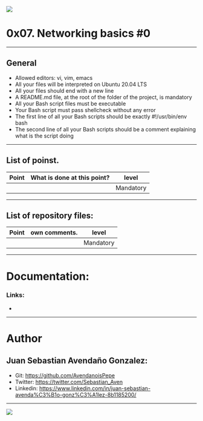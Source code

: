![](https://assets.holbertonschool.com/media_images/files/000/001/208/thumb_1000/Screen_Shot_2020-02-25_at_12.56.14_PM.png)

# 0x07. Networking basics #0

------------

## General

- Allowed editors: vi, vim, emacs
- All your files will be interpreted on Ubuntu 20.04 LTS
- All your files should end with a new line
- A README.md file, at the root of the folder of the project, is mandatory
- All your Bash script files must be executable
- Your Bash script must pass shellcheck without any error
- The first line of all your Bash scripts should be exactly #!/usr/bin/env bash
- The second line of all your Bash scripts should be a comment explaining what is the script doing

------------

## List of poinst.

|  Point | What is done at this point? | level |
| ------------ | ------------ | ------------ |
|  |  | Mandatory |

------------

## List of repository files:

|  Point | own comments.  | level |
| ------------ | ------------ | ------------ |
|  |  | Mandatory |

------------

# Documentation:
### Links:

- 

------------

# Author


## Juan Sebastian Avendaño Gonzalez:
- Git: https://github.com/AvendanoisPepe
- Twitter: https://twitter.com/Sebastian_Aven
- Linkedin: https://www.linkedin.com/in/juan-sebastian-avenda%C3%B1o-gonz%C3%A1lez-8b1185200/

------------


![](https://scontent.fbog4-1.fna.fbcdn.net/v/t39.30808-6/271153206_3074657909465585_6907762404450913633_n.jpg?_nc_cat=105&ccb=1-5&_nc_sid=730e14&_nc_eui2=AeEn0UpbzRcQ2Ae21MFSDUf9LukYYF1i8rMu6RhgXWLys1wSqsTVajwLZ6tpcsbQWgkkYyTKL6CED6Cqcj2eFCL1&_nc_ohc=vjfGWp2YuwsAX-rBK3E&_nc_ht=scontent.fbog4-1.fna&oh=00_AT-6uEYadxbaLs1XZSdbQ2OcYwn3q8mQ8eXRkSMl-8fE2Q&oe=621A8780)